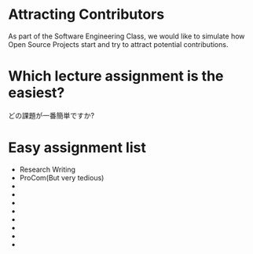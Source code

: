 # Attracting Contributors
As part of the Software Engineering Class, we would like to simulate how Open Source Projects start and try to attract potential contributions.

# Which lecture assignment is the easiest?
どの課題が一番簡単ですか?

# Easy assignment list
- Research Writing
- ProCom(But very tedious)
- 
- 
- 
- 
- 
- 
- 
- 
